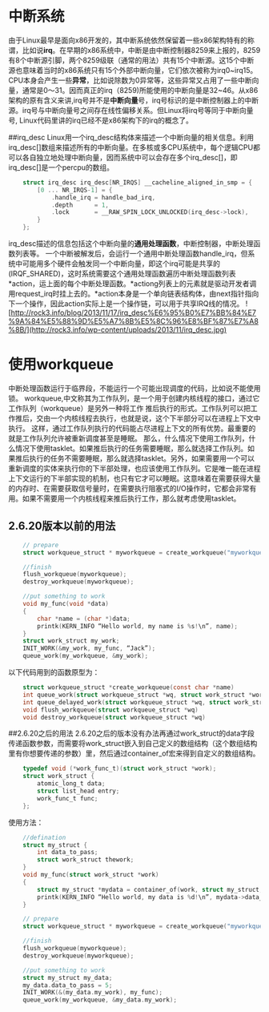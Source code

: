 # 中断系统

由于Linux最早是面向x86开发的，其中断系统依然保留着一些x86架构特有的称谓，比如说**irq**。在早期的x86系统中，中断是由中断控制器8259来上报的，8259有8个中断源引脚，两个8259级联（通常的用法）共有15个中断源。这15个中断源也意味着当时的x86系统只有15个外部中断向量，它们依次被称为irq0~irq15。CPU本身会产生一些**异常**，比如说除数为0异常等，这些异常又占用了一些中断向量，通常是0〜31。因而真正的irq（8259)所能使用的中断向量是32~46。从x86架构的原有含义来讲,irq号并不是**中断向量**号，irq号标识的是中断控制器上的中断源。irq号与中断向量号之间存在线性偏移关系。但Linux将irq号等同于中断向量号, Linux代码里讲的irq已经不是x86架构下的irq的概念了。

##irq_desc
Linux用一个irq_desc结构体来描述一个中断向量的相关信息。利用irq_desc[]数组来描述所有的中断向量。在多核或多CPU系统中，每个逻辑CPU都可以各自独立地处理中断向量，因而系统中可以会存在多个irq_desc[]，即irq_desc[]是一个percpu的数组。
```c
    struct irq_desc irq_desc[NR_IRQS] __cacheline_aligned_in_smp = {
        [0 ... NR_IRQS-1] = {
            .handle_irq = handle_bad_irq,
            .depth      = 1,
            .lock       = __RAW_SPIN_LOCK_UNLOCKED(irq_desc->lock),
        }
    };
```
irq_desc描述的信息包括这个中断向量的**通用处理函数**，中断控制器，中断处理函数列表等。
一个中断被解发后，会运行一个通用中断处理函数handle_irq，但系统中可能用多个硬件会触发同一个中断向量，即这个irq可能是共享的(IRQF_SHARED)，这时系统需要这个通用处理函数遍历中断处理函数列表*action，运上面的每个中断处理函数。*actiong列表上的元素就是驱动开发者调用request_irq时挂上去的。*action本身是一个单向链表结构体，由next指针指向下一个操作，因此action实际上是一个操作链，可以用于共享IRQ线的情况。
![http://rock3.info/blog/2013/11/17/irq_desc%E6%95%B0%E7%BB%84%E7%9A%84%E5%88%9D%E5%A7%8B%E5%8C%96%E8%BF%87%E7%A8%8B/](http://rock3.info/wp-content/uploads/2013/11/irq_desc.jpg)

# 使用workqueue
中断处理函数运行于临界段，不能运行一个可能出现调度的代码，比如说不能使用锁。
workqueue,中文称其为工作队列，是一个用于创建内核线程的接口，通过它工作队列（workqueue）是另外一种将工作 推后执行的形式。工作队列可以把工作推后，交由一个内核线程去执行，也就是说，这个下半部分可以在进程上下文中执行。 这样，通过工作队列执行的代码能占尽进程上下文的所有优势。最重要的就是工作队列允许被重新调度甚至是睡眠。
那么，什么情况下使用工作队列，什么情况下使用tasklet。如果推后执行的任务需要睡眠，那么就选择工作队列。如果推后执行的任务不需要睡眠，那么就选择tasklet。另外，如果需要用一个可以重新调度的实体来执行你的下半部处理，也应该使用工作队列。它是唯一能在进程上下文运行的下半部实现的机制，也只有它才可以睡眠。这意味着在需要获得大量的内存时、在需要获取信号量时，在需要执行阻塞式的I/O操作时，它都会非常有用。如果不需要用一个内核线程来推后执行工作，那么就考虑使用tasklet。
## 2.6.20版本以前的用法
```c
    // prepare
    struct workqueue_struct * myworkqueue = create_workqueue("myworkqueue");

    //finish
    flush_workqueue(myworkqueue);
    destroy_workqueue(myworkqueue);

    //put something to work
    void my_func(void *data)
    {
        char *name = (char *)data;
        printk(KERN_INFO “Hello world, my name is %s!\n”, name);
    }
    struct work_struct my_work;
    INIT_WORK(&my_work, my_func, “Jack”);
    queue_work(my_workqueue, &my_work);
```
以下代码用到的函数原型为：



```c
    struct workqueue_struct *create_workqueue(const char *name)
    int queue_work(struct workqueue_struct *wq, struct work_struct *work)
    int queue_delayed_work(struct workqueue_struct *wq, struct work_struct *work, unsigned long delay)
    void flush_workqueue(struct workqueue_struct *wq)
    void destroy_workqueue(struct workqueue_struct *wq)
```



##2.6.20之后的用法
2.6.20之后的版本没有办法再通过work_struct的data字段传递函数参数，而需要将work_struct嵌入到自己定义的数组结构（这个数组结构里有你想要传递的参数）里，然后通过container_of宏来得到自定义的数组结构。



```c
    typedef void (*work_func_t)(struct work_struct *work);
    struct work_struct {
        atomic_long_t data;
        struct list_head entry;
        work_func_t func;
    };
```


使用方法：



```c
    //defination
    struct my_struct {
        int data_to_pass;
        struct work_struct thework;
    }
    void my_func(struct work_struct *work)
    {
        struct my_struct *mydata = container_of(work, struct my_struct, thework);
        printk(KERN_INFO “Hello world, my data is %d!\n”, mydata->data_to_pass);
    }

    // prepare
    struct workqueue_struct * myworkqueue = create_workqueue("myworkqueue");

    //finish
    flush_workqueue(myworkqueue);
    destroy_workqueue(myworkqueue);

    //put something to work
    struct my_struct my_data;
    my_data.data_to_pass = 5;
    INIT_WORK(&(my_data.my_work), my_func);
    queue_work(my_workqueue, &my_data.my_work);
```


